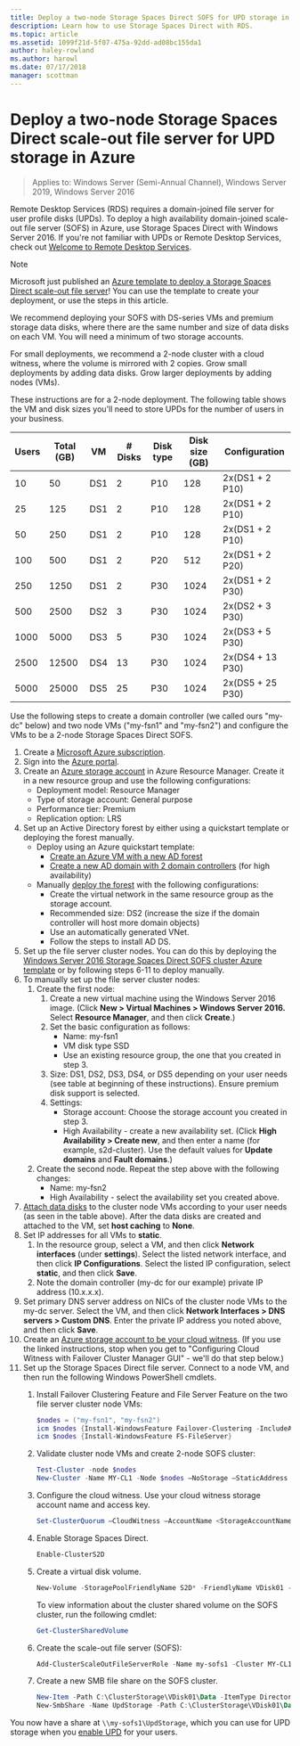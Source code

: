 ```yaml
---
title: Deploy a two-node Storage Spaces Direct SOFS for UPD storage in Azure
description: Learn how to use Storage Spaces Direct with RDS.
ms.topic: article
ms.assetid: 1099f21d-5f07-475a-92dd-ad08bc155da1
author: haley-rowland
ms.author: harowl
ms.date: 07/17/2018
manager: scottman
---
```

# Deploy a two-node Storage Spaces Direct scale-out file server for UPD storage in Azure

>Applies to: Windows Server (Semi-Annual Channel), Windows Server 2019, Windows Server 2016

Remote Desktop Services (RDS) requires a domain-joined file server for user profile disks (UPDs). To deploy a high availability domain-joined scale-out file server (SOFS) in Azure, use Storage Spaces Direct with Windows Server 2016. If you're not familiar with UPDs or Remote Desktop Services, check out [Welcome to Remote Desktop Services](welcome-to-rds.md).

> [!NOTE]
> Microsoft just published an [Azure template to deploy a Storage Spaces Direct scale-out file server](https://azure.microsoft.com/documentation/templates/301-storage-spaces-direct/)! You can use the template to create your deployment, or use the steps in this article.

We recommend deploying your SOFS with DS-series VMs and premium storage data disks, where there are the same number and size of data disks on each VM. You will need a minimum of two storage accounts. 

For small deployments, we recommend a 2-node cluster with a cloud witness, where the volume is mirrored with 2 copies. Grow small deployments by adding data disks. Grow larger deployments by adding nodes (VMs). 

These instructions are for a 2-node deployment. The following table shows the VM and disk sizes you'll need to store UPDs for the number of users in your business. 

| Users | Total (GB) | VM | # Disks | Disk type | Disk size (GB) | Configuration   |
|-------|------------|----|---------|-----------|----------------|-----------------|
| 10    | 50         | DS1 | 2       | P10       | 128            | 2x(DS1 + 2 P10)  |
| 25    | 125        | DS1 | 2       | P10       | 128            | 2x(DS1 + 2 P10)  |
| 50    | 250        | DS1 | 2       | P10       | 128            | 2x(DS1 + 2 P10)  |
| 100   | 500        | DS1 | 2       | P20       | 512            | 2x(DS1 + 2 P20)  |
| 250   | 1250       | DS1 | 2       | P30       | 1024           | 2x(DS1 + 2 P30)  |
| 500   | 2500       | DS2 | 3       | P30       | 1024           | 2x(DS2 + 3 P30)  |
| 1000  | 5000       | DS3 | 5       | P30       | 1024           | 2x(DS3 + 5 P30)  |
| 2500  | 12500      | DS4 | 13      | P30       | 1024           | 2x(DS4 + 13 P30) |
| 5000  | 25000      | DS5 | 25      | P30       | 1024           | 2x(DS5 + 25 P30) |

Use the following steps to create a domain controller (we called ours "my-dc" below) and two node VMs ("my-fsn1" and "my-fsn2") and configure the VMs to be a 2-node Storage Spaces Direct SOFS.

1. Create a [Microsoft Azure subscription](https://azure.microsoft.com).
2. Sign into the [Azure portal](https://ms.portal.azure.com).
3. Create an [Azure storage account](/azure/storage/common/storage-account-create#create-a-storage-account) in Azure Resource Manager. Create it in a new resource group and use the  following configurations:
   - Deployment model: Resource Manager
   - Type of storage account: General purpose
   - Performance tier: Premium
   - Replication option: LRS
4. Set up an Active Directory forest by either using a quickstart template or deploying the forest manually.
   - Deploy using an Azure quickstart template:
      - [Create an Azure VM with a new AD forest](https://azure.microsoft.com/documentation/templates/active-directory-new-domain/)
      - [Create a new AD domain with 2 domain controllers](https://azure.microsoft.com/documentation/templates/active-directory-new-domain-ha-2-dc/) (for high availability)
   - Manually [deploy the forest](../../identity/ad-ds/introduction-to-active-directory-domain-services-ad-ds-virtualization-level-100.md) with the following configurations:
      - Create the virtual network in the same resource group as the storage account.
      - Recommended size: DS2 (increase the size if the domain controller will host more domain objects)
      - Use an automatically generated VNet.
      - Follow the steps to install AD DS.
5. Set up the file server cluster nodes. You can do this by deploying the [Windows Server 2016 Storage Spaces Direct SOFS cluster Azure template](https://azure.microsoft.com/resources/templates/301-storage-spaces-direct/) or by following steps 6-11 to deploy manually.
6. To manually set up the file server cluster nodes:
   1. Create the first node:
      1. Create a new virtual machine using the Windows Server 2016 image. (Click **New > Virtual Machines > Windows Server 2016.** Select **Resource Manager**, and then click **Create**.)
      2. Set the basic configuration as follows:
         - Name: my-fsn1
         - VM disk type SSD
         - Use an existing resource group, the one that you created in step 3.
      3. Size: DS1, DS2, DS3, DS4, or DS5 depending on your user needs (see table at beginning of these instructions). Ensure premium disk support is selected.
      4. Settings:
         - Storage account: Choose the storage account you created in step 3.
         - High Availability - create a new availability set. (Click **High Availability > Create new**, and then enter a name (for example, s2d-cluster). Use the default values for **Update domains** and **Fault domains**.)
   2. Create the second node. Repeat the step above with the following changes:
      - Name: my-fsn2
      - High Availability - select the availability set you created above.
7. [Attach data disks](/azure/virtual-machines/windows/attach-managed-disk-portal) to the cluster node VMs according to your user needs (as seen in the table above). After the data disks are created and attached to the VM, set **host caching** to **None**.
8. Set IP addresses for all VMs to **static**.
   1. In the resource group, select a VM, and then click **Network interfaces** (under **settings**). Select the listed network interface, and then click **IP Configurations**. Select the listed IP configuration, select **static**, and then click **Save**.
   2. Note the domain controller (my-dc for our example) private IP address (10.x.x.x).
9. Set primary DNS server address on NICs of the cluster node VMs to the my-dc server. Select the VM, and then click **Network Interfaces > DNS servers > Custom DNS**. Enter the private IP address you noted above, and then click **Save**.
10. Create an [Azure storage account to be your cloud witness](../../failover-clustering/deploy-cloud-witness.md). (If you use the linked instructions, stop when you get to "Configuring Cloud Witness with Failover Cluster Manager GUI" - we'll do that step below.)
11. Set up the Storage Spaces Direct file server. Connect to a node VM, and then run the following Windows PowerShell cmdlets.
    1. Install Failover Clustering Feature and File Server Feature on the two file server cluster node VMs:

       ```powershell
       $nodes = ("my-fsn1", "my-fsn2")
       icm $nodes {Install-WindowsFeature Failover-Clustering -IncludeAllSubFeature -IncludeManagementTools}
       icm $nodes {Install-WindowsFeature FS-FileServer}
       ```
    2. Validate cluster node VMs and create 2-node SOFS cluster:

       ```powershell
       Test-Cluster -node $nodes
       New-Cluster -Name MY-CL1 -Node $nodes –NoStorage –StaticAddress [new address within your addr space]
       ```
    3. Configure the cloud witness. Use your cloud witness storage account name and access key.

       ```powershell
       Set-ClusterQuorum –CloudWitness –AccountName <StorageAccountName> -AccessKey <StorageAccountAccessKey>
       ```
    4. Enable Storage Spaces Direct.

       ```powershell
       Enable-ClusterS2D
       ```

    5. Create a virtual disk volume.

       ```powershell
       New-Volume -StoragePoolFriendlyName S2D* -FriendlyName VDisk01 -FileSystem CSVFS_REFS -Size 120GB
       ```
       To view information about the cluster shared volume on the SOFS cluster, run the following cmdlet:

       ```powershell
       Get-ClusterSharedVolume
       ```

    6. Create the scale-out file server (SOFS):

       ```powershell
       Add-ClusterScaleOutFileServerRole -Name my-sofs1 -Cluster MY-CL1
       ```

    7. Create a new SMB file share on the SOFS cluster.

       ```powershell
       New-Item -Path C:\ClusterStorage\VDisk01\Data -ItemType Directory
       New-SmbShare -Name UpdStorage -Path C:\ClusterStorage\VDisk01\Data
       ```

You now have a share at `\\my-sofs1\UpdStorage`, which you can use for UPD storage when you [enable UPD](https://techcommunity.microsoft.com/t5/ask-the-performance-team/migrating-user-profile-disks-in-remote-desktop-services/ba-p/375630) for your users.

